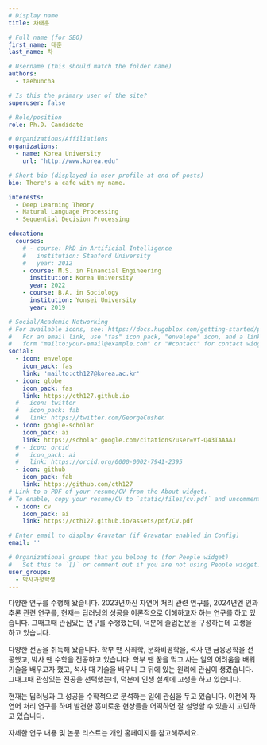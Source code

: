 ```yaml
---
# Display name
title: 차태훈

# Full name (for SEO)
first_name: 태훈
last_name: 차

# Username (this should match the folder name)
authors:
  - taehuncha

# Is this the primary user of the site?
superuser: false

# Role/position
role: Ph.D. Candidate

# Organizations/Affiliations
organizations:
  - name: Korea University
    url: 'http://www.korea.edu'

# Short bio (displayed in user profile at end of posts)
bio: There's a cafe with my name.

interests:
  - Deep Learning Theory
  - Natural Language Processing
  - Sequential Decision Processing

education:
  courses:
    # - course: PhD in Artificial Intelligence
    #   institution: Stanford University
    #   year: 2012
    - course: M.S. in Financial Engineering
      institution: Korea University
      year: 2022
    - course: B.A. in Sociology
      institution: Yonsei University
      year: 2019

# Social/Academic Networking
# For available icons, see: https://docs.hugoblox.com/getting-started/page-builder/#icons
#   For an email link, use "fas" icon pack, "envelope" icon, and a link in the
#   form "mailto:your-email@example.com" or "#contact" for contact widget.
social:
  - icon: envelope
    icon_pack: fas
    link: 'mailto:cth127@korea.ac.kr'
  - icon: globe
    icon_pack: fas
    link: https://cth127.github.io
  # - icon: twitter
  #   icon_pack: fab
  #   link: https://twitter.com/GeorgeCushen
  - icon: google-scholar
    icon_pack: ai
    link: https://scholar.google.com/citations?user=Vf-Q43IAAAAJ
  # - icon: orcid
  #   icon_pack: ai
  #   link: https://orcid.org/0000-0002-7941-2395
  - icon: github
    icon_pack: fab
    link: https://github.com/cth127
# Link to a PDF of your resume/CV from the About widget.
# To enable, copy your resume/CV to `static/files/cv.pdf` and uncomment the lines below.
  - icon: cv
    icon_pack: ai
    link: https://cth127.github.io/assets/pdf/CV.pdf

# Enter email to display Gravatar (if Gravatar enabled in Config)
email: ''

# Organizational groups that you belong to (for People widget)
#   Set this to `[]` or comment out if you are not using People widget.
user_groups:
  - 박사과정학생
---
```


다양한 연구를 수행해 왔습니다. 2023년까진 자연어 처리 관련 연구를, 2024년엔 인과 추론 관련 연구를, 현재는 딥러닝의 성공을 이론적으로 이해하고자 하는 연구를 하고 있습니다. 그때그때 관심있는 연구를 수행했는데, 덕분에 졸업논문을 구성하는데 고생을 하고 있습니다.

다양한 전공을 취득해 왔습니다. 학부 땐 사회학, 문화비평학을, 석사 땐 금융공학을 전공했고, 박사 땐 수학을 전공하고 있습니다. 학부 땐 꿈을 먹고 사는 일의 어려움을 배워 기술을 배우고자 했고, 석사 때 기술을 배우니 그 뒤에 있는 원리에 관심이 생겼습니다. 그때그때 관심있는 전공을 선택했는데, 덕분에 인생 설계에 고생을 하고 있습니다.

현재는 딥러닝과 그 성공을 수학적으로 분석하는 일에 관심을 두고 있습니다. 이전에 자연어 처리 연구를 하며 발견한 흥미로운 현상들을 어떡하면 잘 설명할 수 있을지 고민하고 있습니다.

자세한 연구 내용 및 논문 리스트는 개인 홈페이지를 참고해주세요.
